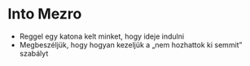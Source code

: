 ---
---

# Into Mezro
- Reggel egy katona kelt minket, hogy ideje indulni
- Megbeszéljük, hogy hogyan kezeljük a „nem hozhattok ki semmit” szabályt